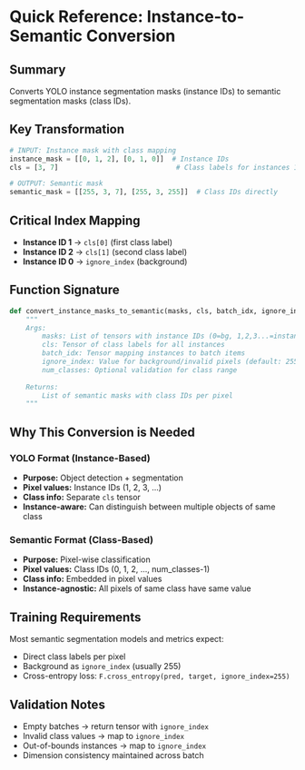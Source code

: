 # Quick Reference: Instance-to-Semantic Conversion

## Summary
Converts YOLO instance segmentation masks (instance IDs) to semantic segmentation masks (class IDs).

## Key Transformation
```python
# INPUT: Instance mask with class mapping
instance_mask = [[0, 1, 2], [0, 1, 0]]  # Instance IDs
cls = [3, 7]                             # Class labels for instances 1,2

# OUTPUT: Semantic mask
semantic_mask = [[255, 3, 7], [255, 3, 255]]  # Class IDs directly
```

## Critical Index Mapping
- **Instance ID 1** → `cls[0]` (first class label)
- **Instance ID 2** → `cls[1]` (second class label)
- **Instance ID 0** → `ignore_index` (background)

## Function Signature
```python
def convert_instance_masks_to_semantic(masks, cls, batch_idx, ignore_index=255, num_classes=None):
    """
    Args:
        masks: List of tensors with instance IDs (0=bg, 1,2,3...=instances)
        cls: Tensor of class labels for all instances
        batch_idx: Tensor mapping instances to batch items
        ignore_index: Value for background/invalid pixels (default: 255)
        num_classes: Optional validation for class range
    
    Returns:
        List of semantic masks with class IDs per pixel
    """
```

## Why This Conversion is Needed

### YOLO Format (Instance-Based)
- **Purpose:** Object detection + segmentation
- **Pixel values:** Instance IDs (1, 2, 3, ...)
- **Class info:** Separate `cls` tensor
- **Instance-aware:** Can distinguish between multiple objects of same class

### Semantic Format (Class-Based)
- **Purpose:** Pixel-wise classification
- **Pixel values:** Class IDs (0, 1, 2, ..., num_classes-1)
- **Class info:** Embedded in pixel values
- **Instance-agnostic:** All pixels of same class have same value

## Training Requirements
Most semantic segmentation models and metrics expect:
- Direct class labels per pixel
- Background as `ignore_index` (usually 255)
- Cross-entropy loss: `F.cross_entropy(pred, target, ignore_index=255)`

## Validation Notes
- Empty batches → return tensor with `ignore_index`
- Invalid class values → map to `ignore_index`
- Out-of-bounds instances → map to `ignore_index`
- Dimension consistency maintained across batch
